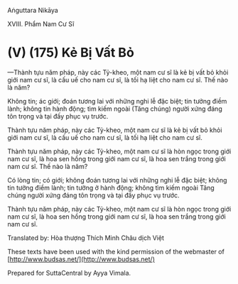  

Aṅguttara Nikāya

XVIII. Phẩm Nam Cư Sĩ

# (V) (175) Kẻ Bị Vất Bỏ

—Thành tựu năm pháp, này các Tỷ-kheo, một nam cư sĩ là kẻ bị vất bỏ khỏi giới nam cư sĩ, là cấu uế cho nam cư sĩ, là tối hạ liệt cho nam cư sĩ. Thế nào là năm?

Không tin; ác giới; đoán tương lai với những nghi lễ đặc biệt; tin tưởng điềm lành; không tin hành động; tìm kiếm ngoài (Tăng chúng) người xứng đáng tôn trọng và tại đấy phục vụ trước.

Thành tựu năm pháp, này các Tỷ-kheo, một nam cư sĩ là kẻ bị vất bỏ khỏi giới nam cư sĩ, là cấu uế cho nam cư sĩ, là tối hạ liệt cho nam cư sĩ.

Thành tựu năm pháp, này các Tỷ-kheo, một nam cư sĩ là hòn ngọc trong giới nam cư sĩ, là hoa sen hồng trong giới nam cư sĩ, là hoa sen trắng trong giới nam cư sĩ. Thế nào là năm?

Có lòng tin; có giới; không đoán tương lai với những nghi lễ đặc biệt; không tin tưởng điềm lành; tin tưởng ở hành động; không tìm kiếm ngoài Tăng chúng người xứng đáng tôn trọng và tại đấy phục vụ trước.

Thành tựu năm pháp, này các Tỷ-kheo, một nam cư sĩ là hòn ngọc trong giới nam cư sĩ, là hoa sen hồng trong giới nam cư sĩ, là hoa sen trắng trong giới nam cư sĩ.

Translated by: Hòa thượng Thích Minh Châu dịch Việt

These texts have been used with the kind permission of the webmaster of [http://www.budsas.net/](http://www.budsas.net/)

Prepared for SuttaCentral by Ayya Vimala.